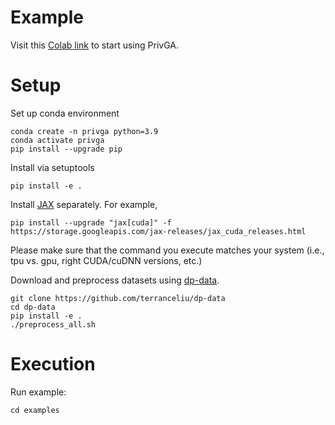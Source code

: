 # Example 

Visit this [Colab link](https://colab.research.google.com/drive/1t49XFG51pmcIsRqAhF_veHbrbfrVZBuy?usp=sharing) to start using PrivGA.


# Setup

Set up conda environment
````
conda create -n privga python=3.9
conda activate privga
pip install --upgrade pip
````

Install via setuptools
````
pip install -e .
````

Install [JAX](https://github.com/google/jax#installation) separately. For example,
````
pip install --upgrade "jax[cuda]" -f https://storage.googleapis.com/jax-releases/jax_cuda_releases.html
````
Please make sure that the command you execute matches your system (i.e., tpu vs. gpu, right CUDA/cuDNN versions, etc.)

Download and preprocess datasets using [dp-data](https://github.com/terranceliu/dp-data).
````
git clone https://github.com/terranceliu/dp-data
cd dp-data
pip install -e .
./preprocess_all.sh
````


# Execution

Run example: 
````
cd examples
````
